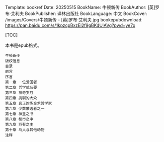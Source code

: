 Template: bookref
Date: 20250515
BookName: 牛顿新传
BookAuthor: [英]罗布·艾利夫
BookPublisher: 译林出版社
BookLanguage: 中文
BookCover: /images/Covers/牛顿新传 - [英]罗布·艾利夫.jpg
bookepubdownload: https://pan.baidu.com/s/1kpzcpBxzEi2f9gBKdUiAVg?pwd=ye7x



[TOC]

本书是epub格式。


```
牛顿新传
版权信息
目录
前言
序言
第一章 一位爱国者
第二章 哲学式玩耍
第三章 神奇岁月
第四章 挑剔的大众
第五章 真正的炼金术哲学家
第六章 少数蒙选者之一
第七章 神圣之书
第八章 都市之中
第九章 万有之主
第十章 马人与其他动物
注释
```